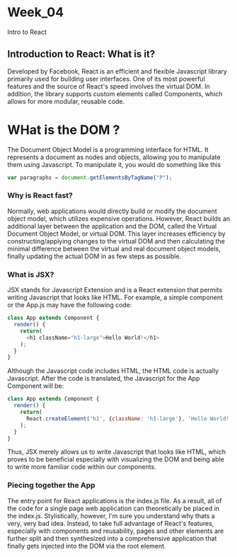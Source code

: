 # Week_04
Intro to React


## Introduction to React: What is it?
Developed by Facebook, React is an efficient and flexible Javascript library primarily
used for building user interfaces. One of its most powerful features and the source of
React's speed involves the virtual DOM. In addition, the library supports custom elements
called Components, which allows for more modular, reusable code.

# WHat is the DOM ?
The Document Object Model is a programming interface for HTML. It represents a document as 
nodes and objects, allowing you to manipulate them using Javascript. To manipulate it, you would do something like this
```Javascript
var paragraphs = document.getElementsByTagName("P");
```

### Why is React fast?
Normally, web applications would directly build or modify the document object model,
which utilizes expensive operations. However, React builds an additional layer between
the application and the DOM, called the Virtual Document Object Model, or virtual DOM.
This layer increases efficiency by constructing/applying changes to the virtual DOM and then
calculating the minimal difference between the virtual and real document object models, finally
updating the actual DOM in as few steps as possible.

### What is JSX?
JSX stands for Javascript Extension and is a React extension that permits writing
Javascript that looks like HTML. For example, a simple component or the App.js may
have the following code:
```javascript
class App extends Component {
  render() {
    return(
      <h1 className="h1-large">Hello World!</h1>
    );
  }
}
```

Although the Javascript code includes HTML, the HTML code is actually Javascript.
After the code is translated, the Javascript for the App Component will be:
```javascript
class App extends Component {
  render() {
    return(
      React.createElement('h1', {className: 'h1-large'}, 'Hello World!')
    );
  }
}
```

Thus, JSX merely allows us to write Javascript that looks like HTML, which proves to
be beneficial especially with visualizing the DOM and being able to write more familiar
code within our components.

### Piecing together the App
The entry point for React applications is the index.js file. As a result, all of the
code for a single page web application can theoretically be placed in the index.js.
Stylistically, however, I'm sure you understand why thats a very, very bad idea.
Instead, to take full advantage of React's features, especially with components
and reusability, pages and other elements are further split and then synthesized
into a comprehensive application that finally gets injected into the DOM via the root element.
